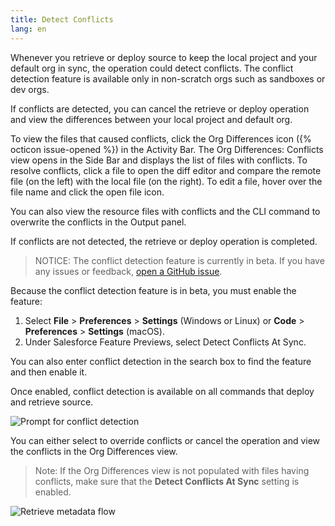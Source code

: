 ```yaml
---
title: Detect Conflicts
lang: en
---
```


Whenever you retrieve or deploy source to keep the local project and your default org in sync, the operation could detect conflicts. The conflict detection feature is available only in non-scratch orgs such as sandboxes or dev orgs.

If conflicts are detected, you can cancel the retrieve or deploy operation and view the differences between your local project and default org.

To view the files that caused conflicts, click the Org Differences icon ({% octicon issue-opened %}) in the Activity Bar. The Org Differences: Conflicts view opens in the Side Bar and displays the list of files with conflicts. To resolve conflicts, click a file to open the diff editor and compare the remote file (on the left) with the local file (on the right). To edit a file, hover over the file name and click the open file icon.

You can also view the resource files with conflicts and the CLI command to overwrite the conflicts in the Output panel.

If conflicts are not detected, the retrieve or deploy operation is completed.

> NOTICE: The conflict detection feature is currently in beta. If you have any issues or feedback, [open a GitHub issue](./en/bugs-and-feedback).

Because the conflict detection feature is in beta, you must enable the feature:

1. Select **File** > **Preferences** > **Settings** (Windows or Linux) or **Code** > **Preferences** > **Settings** (macOS).
1. Under Salesforce Feature Previews, select Detect Conflicts At Sync.

You can also enter conflict detection in the search box to find the feature and then enable it.

Once enabled, conflict detection is available on all commands that deploy and retrieve source.

![Prompt for conflict detection](./images/DetectConflict_prompt.png)

You can either select to override conflicts or cancel the operation and view the conflicts in the Org Differences view.

> Note: If the Org Differences view is not populated with files having conflicts, make sure that the **Detect Conflicts At Sync** setting is enabled.

![Retrieve metadata flow](./images/RetrieveMetadataFlow.gif)
